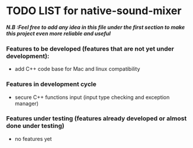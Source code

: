 # TODO LIST for native-sound-mixer

***N.B :Feel free to add any idea in this file under the first section to make this project even more reliable and useful***

### Features to be developed (features that are not yet under development):
 - add C++ code base for Mac and linux compatibility

### Features in development cycle
 - secure C++ functions input (input type checking and exception manager)

### Features under testing (features already developed or almost done under testing)
 - no features yet
